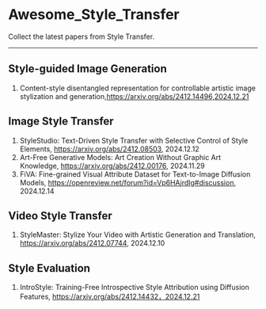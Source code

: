 # Awesome_Style_Transfer

Collect the latest papers from Style Transfer.

---



## Style-guided Image Generation
1. Content-style disentangled representation for controllable artistic image stylization and generation,https://arxiv.org/abs/2412.14496,2024.12.21


## Image Style Transfer

1. StyleStudio: Text-Driven Style Transfer with Selective Control of Style Elements, https://arxiv.org/abs/2412.08503, 2024.12.12
2. Art-Free Generative Models: Art Creation Without Graphic Art Knowledge, https://arxiv.org/abs/2412.00176, 2024.11.29
3. FiVA: Fine-grained Visual Attribute Dataset for Text-to-Image Diffusion Models, https://openreview.net/forum?id=Vp6HAjrdIg#discussion, 2024.12.14

## Video Style Transfer

1. StyleMaster: Stylize Your Video with Artistic Generation and Translation, https://arxiv.org/abs/2412.07744, 2024.12.10


## Style Evaluation
1. IntroStyle: Training-Free Introspective Style Attribution using Diffusion Features, https://arxiv.org/abs/2412.14432，2024.12.21
